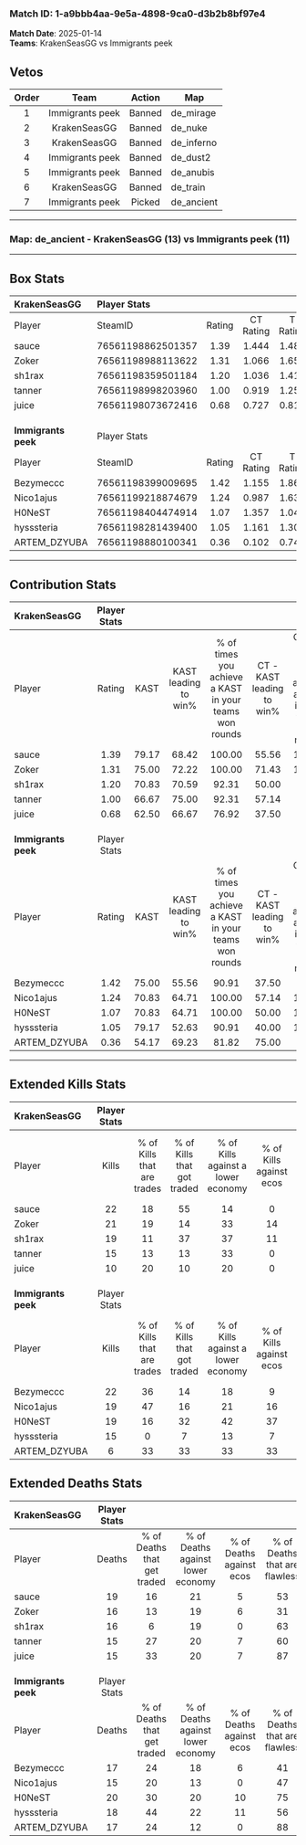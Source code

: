 ### Match ID: 1-a9bbb4aa-9e5a-4898-9ca0-d3b2b8bf97e4  
**Match Date**: 2025-01-14  
**Teams**: KrakenSeasGG vs Immigrants peek  

## Vetos  

| Order | Team | Action | Map |
| :---: | :--: | :----: | --- |
| 1 | Immigrants peek | Banned | de_mirage |
| 2 | KrakenSeasGG | Banned | de_nuke |
| 3 | KrakenSeasGG | Banned | de_inferno |
| 4 | Immigrants peek | Banned | de_dust2 |
| 5 | Immigrants peek | Banned | de_anubis |
| 6 | KrakenSeasGG | Banned | de_train |
| 7 | Immigrants peek | Picked | de_ancient |

---  

### **Map**: de_ancient - KrakenSeasGG (13) vs Immigrants peek (11)  
---  

## Box Stats  

| **KrakenSeasGG**    | Player Stats      |        |           |          |       |       |       |         |        |      |     |
| :- | :- | :-: | :-: | :-: | :-: | :-: | :-: | :-: | :-: | :-: | :-: |
| Player              | SteamID           | Rating | CT Rating | T Rating | KAST  |  ADR  | Kills | Assists | Deaths | K/D  | HS% |
| sauce               | 76561198862501357 |  1.39  |   1.444   |  1.487   | 79.17 | 110.5 |  22   |    6    |   19   | 1.16 | 63  |
| Zoker               | 76561198988113622 |  1.31  |   1.066   |  1.655   | 75.00 | 91.3  |  21   |    3    |   16   | 1.31 | 28  |
| sh1rax              | 76561198359501184 |  1.20  |   1.036   |  1.411   | 70.83 | 89.2  |  19   |    2    |   16   | 1.19 | 68  |
| tanner              | 76561198998203960 |  1.00  |   0.919   |  1.255   | 66.67 | 71.8  |  15   |    3    |   15   | 1.00 | 60  |
| juice               | 76561198073672416 |  0.68  |   0.727   |  0.814   | 62.50 | 41.4  |  10   |    1    |   15   | 0.67 | 50  |
|                     |                   |        |           |          |       |       |       |         |        |      |     |
|                     |                   |        |           |          |       |       |       |         |        |      |     |
|                     |                   |        |           |          |       |       |       |         |        |      |     |
| **Immigrants peek** | Player Stats      |        |           |          |       |       |       |         |        |      |     |
| Player              | SteamID           | Rating | CT Rating | T Rating | KAST  |  ADR  | Kills | Assists | Deaths | K/D  | HS% |
| Bezymeccc           | 76561198399009695 |  1.42  |   1.155   |  1.865   | 75.00 | 115.1 |  22   |    7    |   17   | 1.29 | 81  |
| Nico1ajus           | 76561199218874679 |  1.24  |   0.987   |  1.633   | 70.83 | 89.1  |  19   |    6    |   15   | 1.27 | 52  |
| H0NeST              | 76561198404474914 |  1.07  |   1.357   |  1.040   | 70.83 | 71.8  |  19   |    4    |   20   | 0.95 | 68  |
| hysssteria          | 76561198281439400 |  1.05  |   1.161   |  1.302   | 79.17 | 80.4  |  15   |    4    |   18   | 0.83 | 73  |
| ARTEM_DZYUBA        | 76561198880100341 |  0.36  |   0.102   |  0.748   | 54.17 | 19.3  |   6   |    0    |   17   | 0.35 | 33  |
---  

## Contribution Stats  

| **KrakenSeasGG**    | Player Stats |       |                      |                                                        |                           |                                                             |                          |                                                            |
| :- | :-: | :-: | :-: | :-: | :-: | :-: | :-: | :-: |
| Player              |    Rating    | KAST  | KAST leading to win% | % of times you achieve a KAST in your teams won rounds | CT - KAST leading to win% | CT - % of times you achieve a KAST in your teams won rounds | T - KAST leading to win% | T - % of times you achieve a KAST in your teams won rounds |
| sauce               |     1.39     | 79.17 |        68.42         |                         100.00                         |           55.56           |                           100.00                            |          80.00           |                           100.00                           |
| Zoker               |     1.31     | 75.00 |        72.22         |                         100.00                         |           71.43           |                           100.00                            |          72.73           |                           100.00                           |
| sh1rax              |     1.20     | 70.83 |        70.59         |                         92.31                          |           50.00           |                            80.00                            |          88.89           |                           100.00                           |
| tanner              |     1.00     | 66.67 |        75.00         |                         92.31                          |           57.14           |                            80.00                            |          88.89           |                           100.00                           |
| juice               |     0.68     | 62.50 |        66.67         |                         76.92                          |           37.50           |                            60.00                            |          100.00          |                           87.50                            |
|                     |              |       |                      |                                                        |                           |                                                             |                          |                                                            |
|                     |              |       |                      |                                                        |                           |                                                             |                          |                                                            |
|                     |              |       |                      |                                                        |                           |                                                             |                          |                                                            |
| **Immigrants peek** | Player Stats |       |                      |                                                        |                           |                                                             |                          |                                                            |
| Player              |    Rating    | KAST  | KAST leading to win% | % of times you achieve a KAST in your teams won rounds | CT - KAST leading to win% | CT - % of times you achieve a KAST in your teams won rounds | T - KAST leading to win% | T - % of times you achieve a KAST in your teams won rounds |
| Bezymeccc           |     1.42     | 75.00 |        55.56         |                         90.91                          |           37.50           |                            75.00                            |          70.00           |                           100.00                           |
| Nico1ajus           |     1.24     | 70.83 |        64.71         |                         100.00                         |           57.14           |                           100.00                            |          70.00           |                           100.00                           |
| H0NeST              |     1.07     | 70.83 |        64.71         |                         100.00                         |           50.00           |                           100.00                            |          77.78           |                           100.00                           |
| hysssteria          |     1.05     | 79.17 |        52.63         |                         90.91                          |           40.00           |                           100.00                            |          66.67           |                           85.71                            |
| ARTEM_DZYUBA        |     0.36     | 54.17 |        69.23         |                         81.82                          |           75.00           |                            75.00                            |          66.67           |                           85.71                            |
---  

## Extended Kills Stats  

| **KrakenSeasGG**    | Player Stats |                            |                            |                                    |                         |                              |                                 |                                       |                    |           |
| :- | :-: | :-: | :-: | :-: | :-: | :-: | :-: | :-: | :-: | :-: |
| Player              |    Kills     | % of Kills that are trades | % of Kills that got traded | % of Kills against a lower economy | % of Kills against ecos | % of Kills that are flawless | % of Kills that are close duels | % of Kills that are assisted by flash | Pistol Round Kills | AWP Kills |
| sauce               |      22      |             18             |             55             |                 14                 |            0            |              55              |                9                |                   0                   |         1          |     4     |
| Zoker               |      21      |             19             |             14             |                 33                 |           14            |              81              |                0                |                   0                   |         4          |     0     |
| sh1rax              |      19      |             11             |             37             |                 37                 |           11            |              63              |               16                |                   0                   |         0          |     2     |
| tanner              |      15      |             13             |             13             |                 33                 |            0            |              33              |               13                |                   0                   |         0          |     0     |
| juice               |      10      |             20             |             10             |                 20                 |            0            |              70              |                0                |                   0                   |         0          |     0     |
|                     |              |                            |                            |                                    |                         |                              |                                 |                                       |                    |           |
|                     |              |                            |                            |                                    |                         |                              |                                 |                                       |                    |           |
|                     |              |                            |                            |                                    |                         |                              |                                 |                                       |                    |           |
| **Immigrants peek** | Player Stats |                            |                            |                                    |                         |                              |                                 |                                       |                    |           |
| Player              |    Kills     | % of Kills that are trades | % of Kills that got traded | % of Kills against a lower economy | % of Kills against ecos | % of Kills that are flawless | % of Kills that are close duels | % of Kills that are assisted by flash | Pistol Round Kills | AWP Kills |
| Bezymeccc           |      22      |             36             |             14             |                 18                 |            9            |              45              |                5                |                   0                   |         0          |     0     |
| Nico1ajus           |      19      |             47             |             16             |                 21                 |           16            |              74              |                5                |                   0                   |         6          |     3     |
| H0NeST              |      19      |             16             |             32             |                 42                 |           37            |              68              |               11                |                   0                   |         0          |     5     |
| hysssteria          |      15      |             0              |             7              |                 13                 |            7            |              33              |               20                |                   0                   |         0          |     0     |
| ARTEM_DZYUBA        |      6       |             33             |             33             |                 33                 |           33            |              67              |                0                |                   0                   |         0          |     0     |
## Extended Deaths Stats  

| **KrakenSeasGG**    | Player Stats |                             |                                   |                          |                               |                            |                           |               |
| :- | :-: | :-: | :-: | :-: | :-: | :-: | :-: | :-: |
| Player              |    Deaths    | % of Deaths that get traded | % of Deaths against lower economy | % of Deaths against ecos | % of Deaths that are flawless | % of Deaths that are close | % of Deaths while blinded | Deaths to AWP |
| sauce               |      19      |             16              |                21                 |            5             |              53               |             11             |             0             |       1       |
| Zoker               |      16      |             13              |                19                 |            6             |              31               |             13             |             0             |       1       |
| sh1rax              |      16      |              6              |                19                 |            0             |              63               |             13             |             0             |       0       |
| tanner              |      15      |             27              |                20                 |            7             |              60               |             7              |             0             |       1       |
| juice               |      15      |             33              |                20                 |            7             |              87               |             0              |             0             |       3       |
|                     |              |                             |                                   |                          |                               |                            |                           |               |
|                     |              |                             |                                   |                          |                               |                            |                           |               |
|                     |              |                             |                                   |                          |                               |                            |                           |               |
| **Immigrants peek** | Player Stats |                             |                                   |                          |                               |                            |                           |               |
| Player              |    Deaths    | % of Deaths that get traded | % of Deaths against lower economy | % of Deaths against ecos | % of Deaths that are flawless | % of Deaths that are close | % of Deaths while blinded | Deaths to AWP |
| Bezymeccc           |      17      |             24              |                18                 |            6             |              41               |             6              |             0             |       1       |
| Nico1ajus           |      15      |             20              |                13                 |            0             |              47               |             7              |             0             |       1       |
| H0NeST              |      20      |             30              |                20                 |            10            |              75               |             10             |             0             |       2       |
| hysssteria          |      18      |             44              |                22                 |            11            |              56               |             17             |             0             |       1       |
| ARTEM_DZYUBA        |      17      |             24              |                12                 |            0             |              88               |             0              |             0             |       0       |
